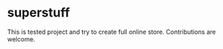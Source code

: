 # superstuff
This is tested project and try to create full online store. Contributions are welcome.
